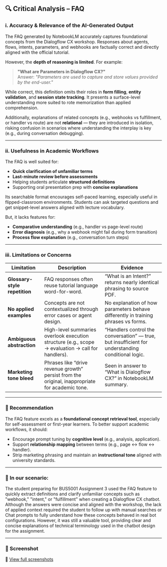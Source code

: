 ## 🔍 Critical Analysis – FAQ

### i. Accuracy & Relevance of the AI-Generated Output

The FAQ generated by NotebookLM accurately captures foundational concepts from the Dialogflow CX workshop. Responses about agents, flows, intents, parameters, and webhooks are factually correct and directly aligned with the official tutorial.

However, the **depth of reasoning is limited**. For example:

> **"What are Parameters in Dialogflow CX?"**  
> Answer: *"Parameters are used to capture and store values provided by the end-user."*

While correct, this definition omits their roles in **form filling**, **entity validation**, and **session state tracking**. It presents a surface-level understanding more suited to rote memorization than applied comprehension.

Additionally, explanations of related concepts (e.g., webhooks vs fulfillment, or handler vs route) are not **relational** — they are introduced in isolation, risking confusion in scenarios where understanding the interplay is key (e.g., during conversation debugging).

---

### ii. Usefulness in Academic Workflows

The FAQ is well suited for:
- **Quick clarification of unfamiliar terms**
- **Last-minute review before assessments**
- Helping students articulate **structured definitions**
- Supporting oral presentation prep with **concise explanations**

Its searchable format encourages self-paced learning, especially useful in flipped-classroom environments. Students can ask targeted questions and get snippet-level answers aligned with lecture vocabulary.

But, it lacks features for:
- **Comparative understanding** (e.g., handler vs page-level route)
- **Error diagnosis** (e.g., why a webhook might fail during form transition)
- **Process flow explanation** (e.g., conversation turn steps)

---

### iii. Limitations or Concerns

| Limitation | Description | Evidence |
|------------|-------------|----------|
| **Glossary-style repetition** | FAQ responses often reuse tutorial language word-for-word. | “What is an Intent?” returns nearly identical phrasing to source PDF. |
| **No applied examples** | Concepts are not contextualized through error cases or agent design. | No explanation of how parameters behave differently in training phrases vs forms. |
| **Ambiguous abstraction** | High-level summaries overlook execution structure (e.g., scope → evaluation → call for handlers). | “Handlers control the conversation” — true, but insufficient for understanding conditional logic. |
| **Marketing tone bleed** | Phrases like “drive revenue growth” persist from the original, inappropriate for academic tone. | Seen in answer to “What is Dialogflow CX?” in NotebookLM summary. |

---

### 📌 Recommendation

The FAQ feature excels as a **foundational concept retrieval tool**, especially for self-assessment or first-year learners. To better support academic workflows, it should:

- Encourage prompt tuning by **cognitive level** (e.g., analysis, application).
- Support **relationship mapping** between terms (e.g., page ↔ flow ↔ handler).
- Strip marketing phrasing and maintain an **instructional tone** aligned with university standards.
---
### 📌 In our scenario:

The student preparing for BUS5001 Assignment 3 used the FAQ feature to quickly extract definitions and clarify unfamiliar concepts such as "webhook," "intent," or "fulfillment" when creating a Dialogflow CX chatbot. Although the answers were concise and aligned with the workshop, the lack of applied context required the student to follow up with manual searches or Chat prompts to fully understand how these concepts behaved in real bot configurations. However, it was still a valuable tool, providing clear and concise explanations of technical terminology used in the chatbot design for the assignment.

---
### 📸 Screenshot

📂 [View full screenshots](https://github.com/Diinmel/BUS5001_21964848_A3/tree/main/screenshots) 
